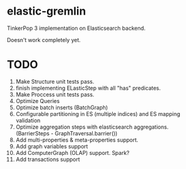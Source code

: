 # elastic-gremlin
TinkerPop 3 implementation on Elasticsearch backend.

Doesn't work completely yet.

# TODO
1. Make Structure unit tests pass.
2. finish implementing ELasticStep with all "has" predicates.
3. Make Proccess unit tests pass.
4. Optimize Queries
5. Optimize batch inserts (BatchGraph)
6. Configurable partitioning in ES (multiple indices) and ES mapping validation
7. Optimize aggregation steps with elasticsearch aggregations. (BarrierSteps - GraphTraversal.barrier())
8. Add multi-properties & meta-properties support.
9. Add graph variables support
10. Add ComputerGraph (OLAP) support. Spark?
11. Add transactions support
